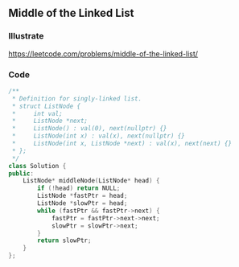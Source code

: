 ## Middle of the Linked List
### Illustrate
<https://leetcode.com/problems/middle-of-the-linked-list/>

### Code
```c++
/**
 * Definition for singly-linked list.
 * struct ListNode {
 *     int val;
 *     ListNode *next;
 *     ListNode() : val(0), next(nullptr) {}
 *     ListNode(int x) : val(x), next(nullptr) {}
 *     ListNode(int x, ListNode *next) : val(x), next(next) {}
 * };
 */
class Solution {
public:
    ListNode* middleNode(ListNode* head) {
        if (!head) return NULL;
        ListNode *fastPtr = head;
        ListNode *slowPtr = head;
        while (fastPtr && fastPtr->next) {
            fastPtr = fastPtr->next->next;
            slowPtr = slowPtr->next;
        }
        return slowPtr;
    }
};
```
